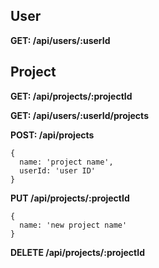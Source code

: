 ## User
**GET: /api/users/:userId**

## Project
**GET: /api/projects/:projectId**

**GET: /api/users/:userId/projects**

**POST: /api/projects**
```
{
  name: 'project name',
  userId: 'user ID'
}
```

**PUT /api/projects/:projectId**
```
{
  name: 'new project name'
}
```

**DELETE /api/projects/:projectId**
